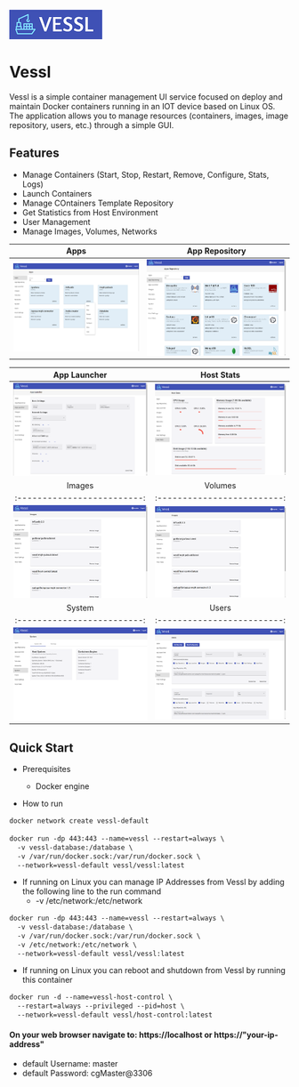 <p align="left">
  <img title="vessl" src='https://raw.githubusercontent.com/cadugrillo/vessl-resources/main/vessl-banner.png' />
</p>

# Vessl

Vessl is a simple container management UI service focused on deploy and maintain Docker containers running in an IOT device based on Linux OS.
The application allows you to manage resources (containers, images, image repository, users, etc.) through a simple GUI.

## Features

- Manage Containers (Start, Stop, Restart, Remove, Configure, Stats, Logs)
- Launch Containers
- Manage COntainers Template Repository
- Get Statistics from Host Environment
- User Management
- Manage Images, Volumes, Networks

Apps             |  App Repository
:-------------------------:|:-------------------------:
![](https://raw.githubusercontent.com/cadugrillo/vessl-resources/main/screenshots/apps.png)  |  ![](https://raw.githubusercontent.com/cadugrillo/vessl-resources/main/screenshots/apps_repository.png)

App Launcher             |  Host Stats
:-------------------------:|:-------------------------:
![](https://raw.githubusercontent.com/cadugrillo/vessl-resources/main/screenshots/app_launcher.png)  |  ![](https://raw.githubusercontent.com/cadugrillo/vessl-resources/main/screenshots/host_stats.png)
Images             |  Volumes             |  Networks
:-------------------------:|:-------------------------:|:-------------------------:
![](https://raw.githubusercontent.com/cadugrillo/vessl-resources/main/screenshots/images.png)  |  ![](https://raw.githubusercontent.com/cadugrillo/vessl-resources/main/screenshots/volumes.png)  |  ![](https://raw.githubusercontent.com/cadugrillo/vessl-resources/main/screenshots/networks.png)
System             |  Users             |  Host Settings
:-------------------------:|:-------------------------:|:-------------------------:
![](https://raw.githubusercontent.com/cadugrillo/vessl-resources/main/screenshots/system.png)  |  ![](https://raw.githubusercontent.com/cadugrillo/vessl-resources/main/screenshots/users.png)  |  ![](https://raw.githubusercontent.com/cadugrillo/vessl-resources/main/screenshots/host_settings.png)

## Quick Start

- Prerequisites
  - Docker engine

- How to run
```
docker network create vessl-default

docker run -dp 443:443 --name=vessl --restart=always \
  -v vessl-database:/database \
  -v /var/run/docker.sock:/var/run/docker.sock \
  --network=vessl-default vessl/vessl:latest
```

- If running on Linux you can manage IP Addresses from Vessl by adding the following line to the run command
  - -v /etc/network:/etc/network
```
docker run -dp 443:443 --name=vessl --restart=always \
  -v vessl-database:/database \
  -v /var/run/docker.sock:/var/run/docker.sock \
  -v /etc/network:/etc/network \
  --network=vessl-default vessl/vessl:latest
```

- If running on Linux you can reboot and shutdown from Vessl by running this container
```
docker run -d --name=vessl-host-control \
  --restart=always --privileged --pid=host \
  --network=vessl-default vessl/host-control:latest
```

#### On your web browser navigate to: https://localhost or https://"your-ip-address" 

- default Username: master
- default Password: cgMaster@3306
